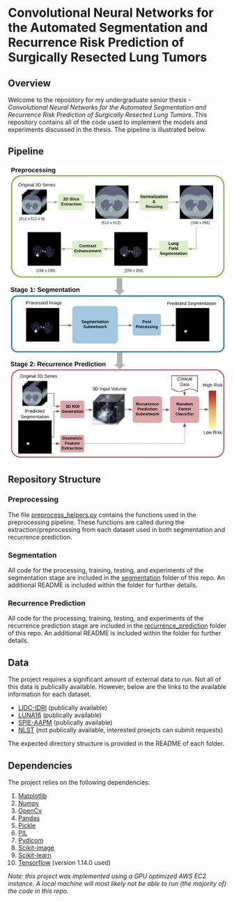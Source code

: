 # Convolutional Neural Networks for the Automated Segmentation and Recurrence Risk Prediction of Surgically Resected Lung Tumors

## Overview 
Welcome to the repository for my undergraduate senior thesis - *Convolutional Neural Networks for the Automated Segmentation and Recurrence Risk Prediction of Surgically Resected Lung Tumors*. This repository contains all of the code used to implement the models and experiments discussed in the thesis. The pipeline is illustrated below. 

## Pipeline
<p align="center">
  <img src="https://github.com/maggiebasta/lung-cancer-thesis/blob/master/figures/system_overview.jpg?raw=true" width="550">
</p>


## Repository Structure

### Preprocessing
The file [preprocess_helpers.py](https://github.com/maggiebasta/lung-cancer-thesis/blob/master/preprocess_helpers.py) contains the functions used in the preprocessing pipeline. These functions are called during the extraction/preprocessing from each dataset used in both segmentation and recurrence prediction. 

### Segmentation 
All code for the processing, training, testing, and experiments of the segmentation stage are included in the [segmentation](https://github.com/maggiebasta/lung-cancer-thesis/tree/master/segmentation) folder of this repo. An additional README is included within the folder for further details.

### Recurrence Prediction
All code for the processing, training, testing, and experiments of the recurrence prediction stage are included in the [recurrence_prediction](https://github.com/maggiebasta/lung-cancer-thesis/tree/master/recurrence_prediction) folder of this repo. An additional README is included within the folder for further details.

## Data
The project requires a significant amount of external data to run. Not all of this data is publically available. However, below are the links to the available information for each dataset. 
- [LIDC-IDRI](https://wiki.cancerimagingarchive.net/display/Public/LIDC-IDRI) (publically available)
- [LUNA16](https://luna16.grand-challenge.org/Home/) (publically available)
- [SPIE-AAPM](https://wiki.cancerimagingarchive.net/display/Public/SPIE-AAPM+Lung+CT+Challenge) (publically available)
- [NLST](https://cdas.cancer.gov/nlst/) (not publically available, interested proejcts can submit requests)

The expected directory structure is provided in the README of each folder. 

## Dependencies
The project relies on the following dependencies: 
1. [Matplotlib](https://matplotlib.org/)
2. [Numpy](https://numpy.org/)
3. [OpenCv](https://opencv.org/)
4. [Pandas](https://pandas.pydata.org/)
5. [Pickle](https://docs.python.org/3/library/pickle.html)
6. [PIL](https://www.pythonware.com/products/pil/)
7. [Pydicom](https://pydicom.github.io/)
8. [Scikit-image](https://scikit-image.org/docs/dev/api/skimage.html)
9. [Scikit-learn](https://scikit-learn.org/stable/)
10. [Tensorflow](https://www.tensorflow.org/) (version 1.14.0 used)

*Note: this project was implemented using a GPU optimized AWS EC2 instance. A local machine will most likely not be able to run (the majority of) the code in this repo.*
